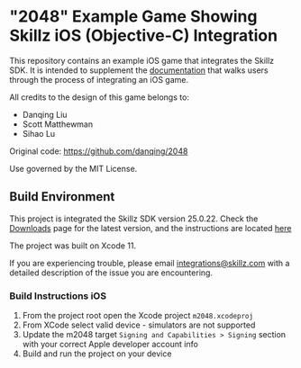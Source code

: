 # "2048" Example Game Showing Skillz iOS (Objective-C) Integration

This repository contains an example iOS game that integrates the Skillz SDK. It is intended to supplement the [documentation](https://cdn.skillz.com/doc/developer/ios_native/integrate_skillz_sdk/install_skillz_via_xcode/) that walks users through the process of integrating an iOS game.

All credits to the design of this game belongs to:
* Danqing Liu
* Scott Matthewman
* Sihao Lu

Original code: https://github.com/danqing/2048

Use governed by the MIT License.

## Build Environment
This project is integrated the Skillz SDK version 25.0.22. Check the [Downloads](https://developers.skillz.com/downloads) page for the latest version, and the instructions are located [here](https://docs.skillz.com/docs/installing-skillz-ios/)

The project was built on Xcode 11.

If you are experiencing trouble, please email integrations@skillz.com with a detailed description of the issue you are encountering.

### Build Instructions iOS
1. From the project root open the Xcode project `m2048.xcodeproj`
2. From XCode select valid device - simulators are not supported
3. Update the m2048 target `Signing and Capabilities > Signing` section with your correct Apple developer account info
4. Build and run the project on your device
